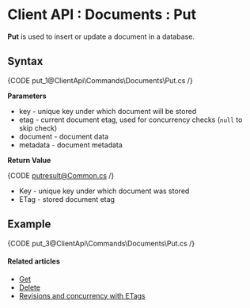 # Client API : Documents : Put

**Put** is used to insert or update a document in a database.

## Syntax

{CODE put_1@ClientApi\Commands\Documents\Put.cs /}

**Parameters**   

- key - unique key under which document will be stored
- etag - current document etag, used for concurrency checks (`null` to skip check) 
- document - document data  
- metadata - document metadata  

**Return Value**

{CODE putresult@Common.cs /}

- Key - unique key under which document was stored   
- ETag - stored document etag   

## Example

{CODE put_3@ClientApi\Commands\Documents\Put.cs /}

#### Related articles

- [Get](../../../client-api/commands/documents/get)  
- [Delete](../../../client-api/commands/documents/delete)  
- [Revisions and concurrency with ETags](../../../client-api/concurrency/revisions-and-concurrency-with-etags)   